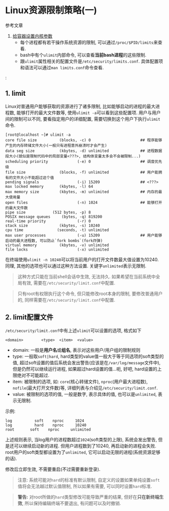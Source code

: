 # Linux资源限制策略(一)

参考文章

1. [给容器设置内核参数](https://tencentcloudcontainerteam.github.io/2018/11/19/kernel-parameters-and-container/)
    - 每个进程都有若干操作系统资源的限制, 可以通过`/proc/$PID/limits`来查看.
    - bash中有个`ulimit`内部命令, 可以查看**当前bash进程**的这些限制.
    - 跟`ulimit`属性相关的配置文件是`/etc/security/limits.conf`. 具体配置项和语法可以通过`man limits.conf`命令查看. 

<!tags!>: <!linux应用技巧!>

## 1. limit

Linux对普通用户能够获取的资源进行了诸多限制, 比如能够启动的进程的最大进程数, 能够打开的最大文件数等, 使用`ulimit -a`可以看到这些配置项. 用户与用户间的限制可以不同, 要看指定用户的详细配置, 需要切换到这个用户下执行`ulimit`命令.

```
[root@localhost ~]# ulimit -a
core file size          (blocks, -c) 0                      ## 程序能够产生的内存转储文件大小(一般只有进程意外崩溃时才会产生)
data seg size           (kbytes, -d) unlimited              ## 进程数据段大小(貌似是限制代码中的局部变量<???>, 结构体变量太多会不会被限制...)
scheduling priority             (-e) 0                      ## 调度优先级
file size               (blocks, -f) unlimited              ## 用户能拥有的文件大小不能超过这个值
pending signals                 (-i) 15209                  ## <???>
max locked memory       (kbytes, -l) 64
max memory size         (kbytes, -m) unlimited              ## 内存的最大使用量
open files                      (-n) 1024                   ## 能够打开的最大文件数
pipe size            (512 bytes, -p) 8
POSIX message queues     (bytes, -q) 819200
real-time priority              (-r) 0
stack size              (kbytes, -s) 10240
cpu time               (seconds, -t) unlimited
max user processes              (-u) 15209                  ## 用户能够启动的最大进程数, 可以防止`fork bombs`(fork炸弹)
virtual memory          (kbytes, -v) unlimited 
file locks                      (-x) unlimited 
```

在终端使用`ulimit -n 10240`可以将当前用户的打开文件数最大值设置为10240. 同理, 其他的选项也可以通过这种方法设置. 关键字`unlimited`表示无限制.

> 这种方式只能在当前shell会话中生效, 无法持久. 如果希望在当前系统中全局有效, 需要在`/etc/security/limit.conf`中配置.

> 只有root有权限执行这个命令, 但只能修改root本身的限制, 要修改普通用户的, 同样需要在`/etc/security/limit.conf`中配置.

## 2. limit配置文件

`/etc/security/limit.conf`中有上述`ulimit`可以设置的选项, 格式如下

```
<domain>        <type>  <item>  <value>
```

- domain: 一般是**用户名**或**组名**, 表示对这些用户/用户组的限制规则
- type: 一般取`soft|hard`, hard类型的value值一般大于等于同选项的soft类型的值, 超过soft设置的值后系统会发出警告(应该是在`/var/log/message`文件中), 但是仍然可以继续运行进程,  如果超过hard设置的值...呃, 好吧, hard设置的上限绝对不可能超过.
- item: 被限制的选项, 如: `core`(核心转储文件), `nproc`(用户最大进程数), `nofile`(最大打开文件数)等, 详细列表与介绍见`/etc/security/limit.conf`.
- value: 被限制的选项的值, 一般是数字, 表示具体的值, 也可以是`unlimited`, 表示无限制.

示例:

```
log          soft    nproc     1024
log          hard    nproc     10240
root       soft    nproc     unlimited
```

上述规则表示, 当log用户的进程数超过`1024`(soft类型的上限), 系统会发出警告, 但是还可以继续启动新的进程. 但用户进程数到了10240, 再启动新的进程会失败. root用户的soft类型都设置为了`unlimited`, 它可以启动无限的进程(系统资源足够的话).

修改后立即生效, 不需要重启(不过需要重新登录).

> 注意: 系统可能对`hard`的标准有默认限制, 自定义的设置如果单纯设置`soft`值将会无法越过默认值限制, 所以如果有需要, 可以同时设置`hard`标准.

> **警告:** 对root所做的`hard`类型修改可能导致严重的结果, 但好在**只在新终端生效**, 所以保持编辑终端不要退出, 有问题可以及时撤销.

